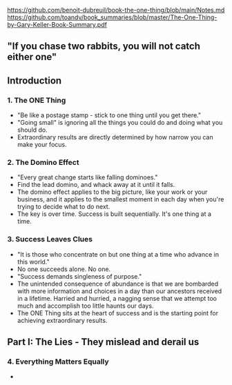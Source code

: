 https://github.com/benoit-dubreuil/book-the-one-thing/blob/main/Notes.md
https://github.com/toandv/book_summaries/blob/master/The-One-Thing-by-Gary-Keller-Book-Summary.pdf

## "If you chase two rabbits, you will not catch either one"

## Introduction

### 1. The ONE Thing
- "Be like a postage stamp - stick to one thing until you get there."
- "Going small" is ignoring all the things you could do and doing what you should do.
- Extraordinary results are directly determined by how narrow you can make your focus.

### 2. The Domino Effect
- "Every great change starts like falling dominoes."
- Find the lead domino, and whack away at it until it falls.
- The domino effect applies to the big picture, like your work or your business, and it applies to the smallest moment in each day when you're trying to decide what to do next.
- The key is over time. Success is built sequentially. It's one thing at a time.

### 3. Success Leaves Clues
- "It is those who concentrate on but one thing at a time who advance in this world."
- No one succeeds alone. No one.
- "Success demands singleness of purpose."
- The unintended consequence of abundance is that we are bombarded with more information and choices in a day than our ancestors received in a lifetime. Harried and hurried, a nagging sense that we attempt too much and accomplish too little haunts our days.
- The ONE Thing sits at the heart of success and is the starting point for achieving extraordinary results.

## Part I: The Lies - They mislead and derail us

### 4. Everything Matters Equally
- 
